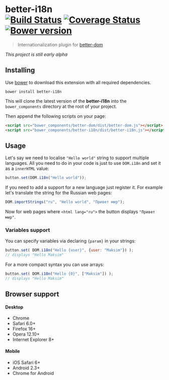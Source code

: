 # better-i18n<br>[![Build Status][travis-image]][travis-url] [![Coverage Status][coveralls-image]][coveralls-url] [![Bower version][fury-image]][fury-url]
> Internationalization plugin for [better-dom](https://github.com/chemerisuk/better-dom)

_This project is still early alpha_

## Installing
Use [bower](http://bower.io/) to download this extension with all required dependencies.

    bower install better-i18n

This will clone the latest version of the __better-i18n__ into the `bower_components` directory at the root of your project.

Then append the following scripts on your page:

```html
<script src="bower_components/better-dom/dist/better-dom.js"></script>
<script src="bower_components/better-i18n/dist/better-i18n.js"></script>
```

## Usage

Let's say we need to localise `"Hello world"` string to support multiple languages. All you need to do in your code is just to use `DOM.i18n` and set it as a `innerHTML` value:

```js
button.set(DOM.i18n("Hello world"));
```

If you need to add a support for a new language just register it. For example let's translate the string for the Russian web pages:

```js
DOM.importStrings("ru", "Hello world", "Привет мир");
```

Now for web pages where `<html lang="ru">` the button displays `"Привет мир"`.

### Variables support
You can specify variables via declaring `{param}` in your strings:

```js
button.set( DOM.i18n("Hello {user}", {user: "Maksim"}) );
// displays "Hello Maksim"
```

For a more compact syntax you can use arrays:

```js
button.set( DOM.i18n("Hello {0}", ["Maksim"]) );
// displays "Hello Maksim"
```

## Browser support
#### Desktop
* Chrome
* Safari 6.0+
* Firefox 16+
* Opera 12.10+
* Internet Explorer 8+

#### Mobile
* iOS Safari 6+
* Android 2.3+
* Chrome for Android

[travis-url]: http://travis-ci.org/chemerisuk/better-i18n
[travis-image]: http://img.shields.io/travis/chemerisuk/better-i18n/master.svg

[coveralls-url]: https://coveralls.io/r/chemerisuk/better-i18n
[coveralls-image]: http://img.shields.io/coveralls/chemerisuk/better-i18n/master.svg

[fury-url]: http://badge.fury.io/bo/better-i18n
[fury-image]: https://badge.fury.io/bo/better-i18n.svg
